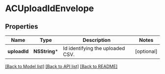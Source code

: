# ACUploadIdEnvelope

## Properties
Name | Type | Description | Notes
------------ | ------------- | ------------- | -------------
**uploadId** | **NSString*** | Id identifying the uploaded CSV. | [optional] 

[[Back to Model list]](../README.md#documentation-for-models) [[Back to API list]](../README.md#documentation-for-api-endpoints) [[Back to README]](../README.md)


